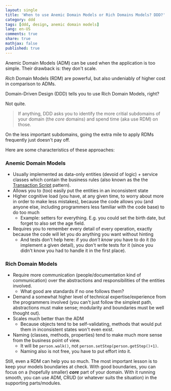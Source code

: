 ```yaml
---
layout: single
title: 'When to use Anemic Domain Models or Rich Domains Models? DDD?'
category: ddd
tags: [ddd, design, anemic domain models]
lang: en-US
comments: true
share: true
mathjax: false
published: true
---
```


Anemic Domain Models (ADM) can be used when the application is too simple. Their drawback is: they don't scale.

*Rich* Domain Models (RDM) are powerful, but also undeniably of higher cost in comparison to ADMs.

Domain-Driven Design (DDD) tells you to use Rich Domain Models, right?

Not quite.

> If anything, DDD asks you to identify the more critial subdomains of your domain (the _core_ domains) and spend time (aka use RDM) on those.

On the less important subdomains, going the extra mile to apply RDMs frequently just doesn't pay off.

Here are some characteristics of these approaches:

### Anemic Domain Models

- Usually implemented as data-only entities (devoid of logic) + service classes which contain the business rules (also known as the the [Transaction Script](https://martinfowler.com/eaaCatalog/transactionScript.html) pattern).
- Allows you to (too) easily put the entities in an inconsistent state
- Higher cognitive load (you have, at any given time, to worry about more in order to make less mistakes), because the code allows you (and anyone else, including programmers less familiar with the code base) to do too much
  - Example: setters for everything. E.g. you could set the birth date, but forget to also set the age field.
- Requires you to remember every detail of every operation, exactly because the code will let you do anything you want without hinting
  - And tests don't help here: if you *don't know* you have to do it (to implement a given detail), you don't write tests for it (since you didn't know you had to handle it in the first place).


### Rich Domain Models

- Require more communication (people/documentation kind of communication) over the abstractions and responsibilities of the entities involved.
  - What good are standards if no one follows them?
- Demand a somewhat higher level of technical expertise/experience from the programmers involved (you can't just follow the simplest path, abstractions must make sense; modularity and boundaries must be well thought out).
- Scales much better than the ADM
  - Because objects tend to be self-validating, methods that would put them in inconsistent states won't even exist.
- Naming (classes, methods, properties) tend to make much more sense from the business point of view.
  - It will be `person.walk()`, not `person.setStep(person.getStep()+1)`.
  - Naming also is not free, you have to put effort into it.

Still, even a RDM can help you so much. The most important lesson is to keep your models boundaries at check. With good boundaries, you can focus on a (hopefully smaller) ***core*** part of your domain. With it running smooth, you can use ADM, CRUD (or whatever suits the situation) in the supporting parts/modules.
